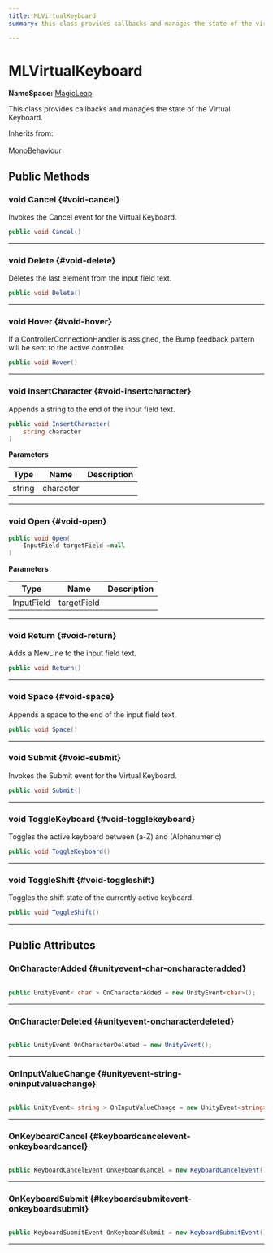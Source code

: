 ```yaml
---
title: MLVirtualKeyboard
summary: this class provides callbacks and manages the state of the virtual keyboard. 

---
```


# MLVirtualKeyboard



**NameSpace:** 
[MagicLeap](/versioned_docs/version-22-Feb-2023/unity-api/api/UnityEngine.XR.MagicLeap/UnityEngine.XR.MagicLeap.md) 


This class provides callbacks and manages the state of the Virtual Keyboard.   


Inherits from: <br></br>MonoBehaviour




## Public Methods

### void Cancel {#void-cancel}

Invokes the Cancel event for the Virtual Keyboard. 

```csharp
public void Cancel()
```






-----------

### void Delete {#void-delete}

Deletes the last element from the input field text. 

```csharp
public void Delete()
```






-----------

### void Hover {#void-hover}

If a ControllerConnectionHandler is assigned, the Bump feedback pattern will be sent to the active controller. 

```csharp
public void Hover()
```






-----------

### void InsertCharacter {#void-insertcharacter}

Appends a string to the end of the input field text. 

```csharp
public void InsertCharacter(
    string character
)
```


**Parameters**

| Type | Name  | Description  | 
|--|--|--|
| string |character||






-----------

### void Open {#void-open}

```csharp
public void Open(
    InputField targetField =null
)
```


**Parameters**

| Type | Name  | Description  | 
|--|--|--|
| InputField |targetField||






-----------

### void Return {#void-return}

Adds a NewLine to the input field text. 

```csharp
public void Return()
```






-----------

### void Space {#void-space}

Appends a space to the end of the input field text. 

```csharp
public void Space()
```






-----------

### void Submit {#void-submit}

Invokes the Submit event for the Virtual Keyboard. 

```csharp
public void Submit()
```






-----------

### void ToggleKeyboard {#void-togglekeyboard}

Toggles the active keyboard between (a-Z) and (Alphanumeric) 

```csharp
public void ToggleKeyboard()
```






-----------

### void ToggleShift {#void-toggleshift}

Toggles the shift state of the currently active keyboard. 

```csharp
public void ToggleShift()
```






-----------

## Public Attributes

### OnCharacterAdded {#unityevent-char-oncharacteradded}

```csharp

public UnityEvent< char > OnCharacterAdded = new UnityEvent<char>();

```






-----------

### OnCharacterDeleted {#unityevent-oncharacterdeleted}

```csharp

public UnityEvent OnCharacterDeleted = new UnityEvent();

```






-----------

### OnInputValueChange {#unityevent-string-oninputvaluechange}

```csharp

public UnityEvent< string > OnInputValueChange = new UnityEvent<string>();

```






-----------

### OnKeyboardCancel {#keyboardcancelevent-onkeyboardcancel}

```csharp

public KeyboardCancelEvent OnKeyboardCancel = new KeyboardCancelEvent();

```






-----------

### OnKeyboardSubmit {#keyboardsubmitevent-onkeyboardsubmit}

```csharp

public KeyboardSubmitEvent OnKeyboardSubmit = new KeyboardSubmitEvent();

```






-----------


